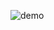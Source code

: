 ![demo](https://github.com/quickbreak/school_projects/blob/main/Lazarus%20-%20Визуализация/Исполнитель%20стрелка/Демонстрация.jpg)
